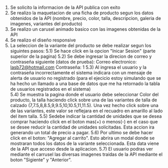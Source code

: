 1) Se solicito la informacion de la API publica con exito
2) Se realizo la maquetacion de una ficha de producto
segun los datos obtenidos de la API  (nombre, precio, color, talla, descripcion, galeria de imagenes, variantes del producto)
3) Se realizo un carusel animado basico con las imagenes obtenidas de la API
4) Se realizo el diseño responsive
5) La seleccion de la variante del producto se debe realizar segun los siguintes pasos:
5.1) Se hace click en la opcion "Inicar Sesion" (parte superior de la pagina)
5.2) Se debe ingresar la direcion de correo y contraseña siguiente (datos de prueba):
	       Correo electronico: lasb72@hotmail.com
		   Contraseña: 1
5.3)  Al ingresa el usuario y la contraseña incorrectamente el sistema indicara con un mensaje de alerta de usuario no registrado (para el ejecicio estoy simulando           que se ha hecho un llamado a una base de datos que me ha retornado la tabla de usuarios registrados en el sistema)	
5.4)    Se muestra la pagina donde el usuario debe seleccionar Color del producto, la talla haciendo click sobre una de las variantes de talla de calzado                       (7,7.5,8,8.5,9,9.5,10,10.5,11,11.5). Una vez hecho click sobre una de las variantes, este valor se reflejara en el recuadro en amarillo al lado del item               talla.
5.5)  Sedebe indicar la cantidad de unidades que se desea comprar haciendo click en el boton mas(+) o menos(-) en el caso que se desee reducir la cantidad de                 unidades solicitadas. Esta accion ira generando un total de precio a pagar.
5.6)  Por ultimo se debe hacer click en el boton: "Agregar al carrito". Esto abrira un modal donde se mostraran todos los datos de la variante seleccionada. Esta             data viene de la API que acceso desde la aplicacion.
	5.7) El usuario podras ver mediante el carrusel las diversas imagenes traidas de la API mediante el boton "Sigiente" y "Anterior".	
